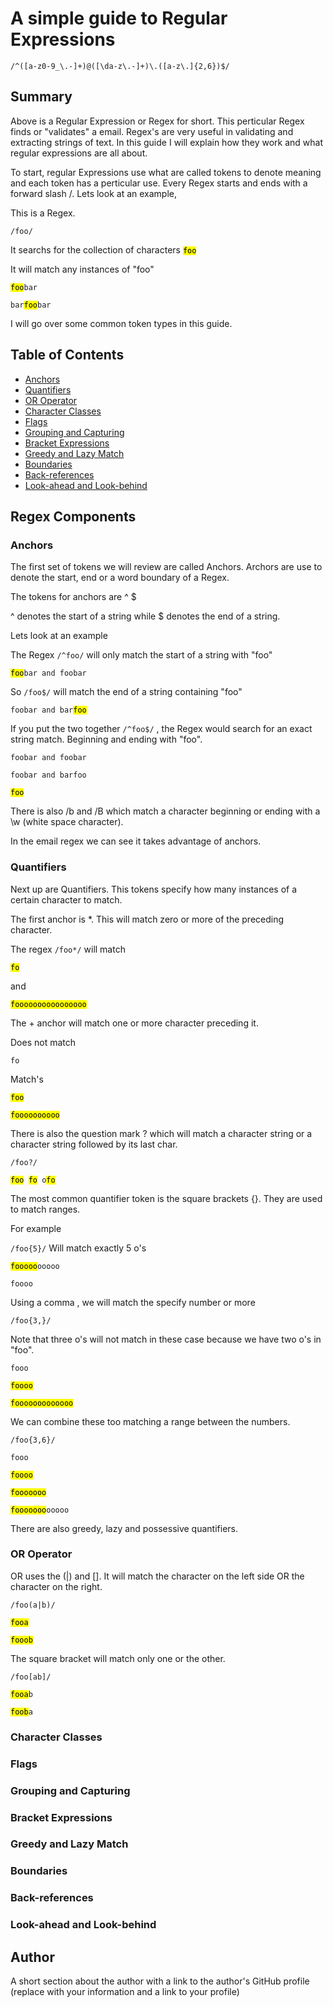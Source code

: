 # A simple guide to Regular Expressions

`/^([a-z0-9_\.-]+)@([\da-z\.-]+)\.([a-z\.]{2,6})$/`

## Summary

Above is a Regular Expression or Regex for short. This perticular Regex finds or "validates" a email. Regex's are very useful in validating and extracting strings of text. In this guide I will explain how they work and what regular expressions are all about.

To start, regular Expressions use what are called tokens to denote meaning and each token has a perticular use. Every Regex starts and ends with a forward slash /. Lets look at an example,

This is a Regex.

`/foo/`

It searchs for the collection of characters <code><mark>foo</mark></code>

It will match any instances of "foo"

<code><mark>foo</mark>bar</code>

<code>bar<mark>foo</mark>bar</code>

I will go over some common token types in this guide.

## Table of Contents

- [Anchors](#anchors)
- [Quantifiers](#quantifiers)
- [OR Operator](#or-operator)
- [Character Classes](#character-classes)
- [Flags](#flags)
- [Grouping and Capturing](#grouping-and-capturing)
- [Bracket Expressions](#bracket-expressions)
- [Greedy and Lazy Match](#greedy-and-lazy-match)
- [Boundaries](#boundaries)
- [Back-references](#back-references)
- [Look-ahead and Look-behind](#look-ahead-and-look-behind)

## Regex Components

### Anchors

The first set of tokens we will review are called Anchors. Archors are use to denote the start, end or a word boundary of a Regex.

The tokens for anchors are ^ $

^ denotes the start of a string while $ denotes the end of a string.

Lets look at an example

The Regex `/^foo/` will only match the start of a string with "foo"

<code><mark>foo</mark>bar and foobar</code>

So `/foo$/` will match the end of a string containing "foo"

<code>foobar and bar<mark>foo</mark></code>

If you put the two together `/^foo$/` , the Regex would search for an exact string match. Beginning and ending with "foo".

<code>foobar and foobar</code>

<code>foobar and barfoo</code>

<code><mark>foo</mark></code>

There is also /b and /B which match a character beginning or ending with a \w (white space character).

In the email regex we can see it takes advantage of anchors.

### Quantifiers

Next up are Quantifiers. This tokens specify how many instances of a certain character to match.

The first anchor is \*. This will match zero or more of the preceding character.

The regex `/foo*/` will match

<code><mark>fo</mark></code>

and

<code><mark>foooooooooooooooo</mark></code>

The + anchor will match one or more character preceding it.

Does not match

<code>fo</code>

Match's

<code><mark>foo</mark></code>

<code><mark>foooooooooo</mark></code>

There is also the question mark ? which will match a character string or a character string followed by its last char.

`/foo?/`

<code><mark>foo</mark> <mark>fo</mark> o<mark>fo</mark></code>

The most common quantifier token is the square brackets {}. They are used to match ranges.

For example

`/foo{5}/` Will match exactly 5 o's

<code><mark>fooooo</mark>ooooo</code>

<code>foooo</code>

Using a comma , we will match the specify number or more

`/foo{3,}/`

Note that three o's will not match in these case because we have two o's in "foo".

<code>fooo</code>

<code><mark>foooo</mark></code>

<code><mark>fooooooooooooo</mark></code>

We can combine these too matching a range between the numbers.

`/foo{3,6}/`

<code>fooo</code>

<code><mark>foooo</mark></code>

<code><mark>fooooooo</mark></code>

<code><mark>fooooooo</mark>ooooo</code>

There are also greedy, lazy and possessive quantifiers.

### OR Operator

OR uses the (|) and []. It will match the character on the left side OR the character on the right.

`/foo(a|b)/`

<code><mark>fooa</mark></code>

<code><mark>fooob</mark></code>

The square bracket will match only one or the other.

`/foo[ab]/`

<code><mark>fooa</mark>b</code>

<code><mark>foob</mark>a</code>

### Character Classes

### Flags

### Grouping and Capturing

### Bracket Expressions

### Greedy and Lazy Match

### Boundaries

### Back-references

### Look-ahead and Look-behind

## Author

A short section about the author with a link to the author's GitHub profile (replace with your information and a link to your profile)
